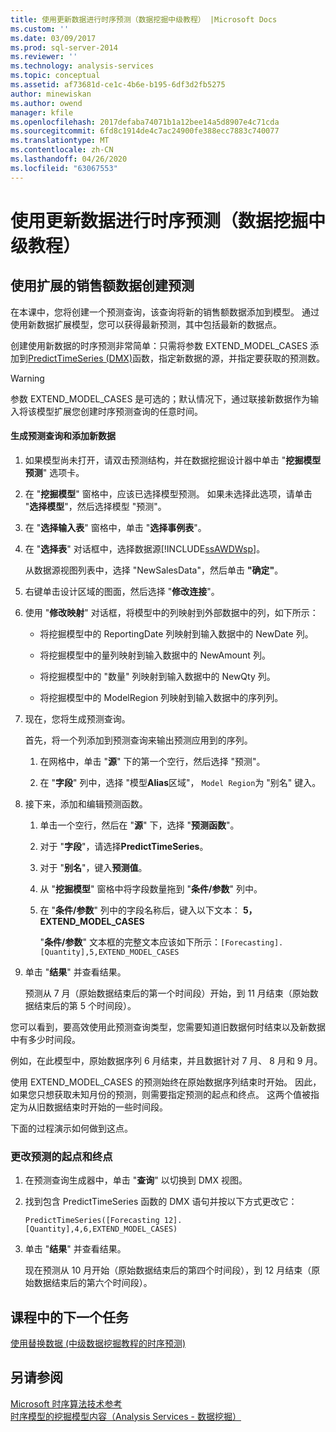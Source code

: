 ```yaml
---
title: 使用更新数据进行时序预测（数据挖掘中级教程） |Microsoft Docs
ms.custom: ''
ms.date: 03/09/2017
ms.prod: sql-server-2014
ms.reviewer: ''
ms.technology: analysis-services
ms.topic: conceptual
ms.assetid: af73681d-ce1c-4b6e-b195-6df3d2fb5275
author: minewiskan
ms.author: owend
manager: kfile
ms.openlocfilehash: 2017defaba74071b1a12bee14a5d8907e4c71cda
ms.sourcegitcommit: 6fd8c1914de4c7ac24900fe388ecc7883c740077
ms.translationtype: MT
ms.contentlocale: zh-CN
ms.lasthandoff: 04/26/2020
ms.locfileid: "63067553"
---
```

# <a name="time-series-predictions-using-updated-data-intermediate-data-mining-tutorial"></a>使用更新数据进行时序预测（数据挖掘中级教程）
    
## <a name="creating-predictions-using-the-extended-sales-data"></a>使用扩展的销售额数据创建预测  
 在本课中，您将创建一个预测查询，该查询将新的销售额数据添加到模型。 通过使用新数据扩展模型，您可以获得最新预测，其中包括最新的数据点。  
  
 创建使用新数据的时序预测非常简单：只需将参数 EXTEND_MODEL_CASES 添加到[PredictTimeSeries &#40;DMX&#41;](/sql/dmx/predicttimeseries-dmx)函数，指定新数据的源，并指定要获取的预测数。  
  
> [!WARNING]  
>  参数 EXTEND_MODEL_CASES 是可选的；默认情况下，通过联接新数据作为输入将该模型扩展您创建时序预测查询的任意时间。  
  
#### <a name="to-build-the-prediction-query-and-add-new-data"></a>生成预测查询和添加新数据  
  
1.  如果模型尚未打开，请双击预测结构，并在数据挖掘设计器中单击 "**挖掘模型预测**" 选项卡。  
  
2.  在 "**挖掘模型**" 窗格中，应该已选择模型预测。 如果未选择此选项，请单击 "**选择模型**"，然后选择模型 "预测"。  
  
3.  在 "**选择输入表**" 窗格中，单击 "**选择事例表**"。  
  
4.  在 "**选择表**" 对话框中，选择数据源[!INCLUDE[ssAWDWsp](../includes/ssawdwsp-md.md)]。  
  
     从数据源视图列表中，选择 "NewSalesData"，然后单击 **"确定"**。  
  
5.  右键单击设计区域的图面，然后选择 "**修改连接**"。  
  
6.  使用 "**修改映射**" 对话框，将模型中的列映射到外部数据中的列，如下所示：  
  
    -   将挖掘模型中的 ReportingDate 列映射到输入数据中的 NewDate 列。  
  
    -   将挖掘模型中的量列映射到输入数据中的 NewAmount 列。  
  
    -   将挖掘模型中的 "数量" 列映射到输入数据中的 NewQty 列。  
  
    -   将挖掘模型中的 ModelRegion 列映射到输入数据中的序列列。  
  
7.  现在，您将生成预测查询。  
  
     首先，将一个列添加到预测查询来输出预测应用到的序列。  
  
    1.  在网格中，单击 "**源**" 下的第一个空行，然后选择 "预测"。  
  
    2.  在 "**字段**" 列中，选择 "模型**Alias**区域"， `Model Region`为 "别名" 键入。  
  
8.  接下来，添加和编辑预测函数。  
  
    1.  单击一个空行，然后在 "**源**" 下，选择 "**预测函数**"。  
  
    2.  对于 "**字段**"，请选择**PredictTimeSeries**。  
  
    3.  对于 "**别名**"，键入**预测值**。  
  
    4.  从 "**挖掘模型**" 窗格中将字段数量拖到 "**条件/参数**" 列中。  
  
    5.  在 "**条件/参数**" 列中的字段名称后，键入以下文本： **5，EXTEND_MODEL_CASES**  
  
         "**条件/参数**" 文本框的完整文本应该如下所示：`[Forecasting].[Quantity],5,EXTEND_MODEL_CASES`  
  
9. 单击 "**结果**" 并查看结果。  
  
     预测从 7 月（原始数据结束后的第一个时间段）开始，到 11 月结束（原始数据结束后的第 5 个时间段）。  
  
 您可以看到，要高效使用此预测查询类型，您需要知道旧数据何时结束以及新数据中有多少时间段。  
  
 例如，在此模型中，原始数据序列 6 月结束，并且数据针对 7 月、 8 月和 9 月。  
  
 使用 EXTEND_MODEL_CASES 的预测始终在原始数据序列结束时开始。 因此，如果您只想获取未知月份的预测，则需要指定预测的起点和终点。 这两个值被指定为从旧数据结束时开始的一些时间段。  
  
 下面的过程演示如何做到这点。  
  
### <a name="change-the-start-and-end-points-of-the-predictions"></a>更改预测的起点和终点  
  
1.  在预测查询生成器中，单击 "**查询**" 以切换到 DMX 视图。  
  
2.  找到包含 PredictTimeSeries 函数的 DMX 语句并按以下方式更改它：  
  
     `PredictTimeSeries([Forecasting 12].[Quantity],4,6,EXTEND_MODEL_CASES)`  
  
3.  单击 "**结果**" 并查看结果。  
  
     现在预测从 10 月开始（原始数据结束后的第四个时间段），到 12 月结束（原始数据结束后的第六个时间段）。  
  
## <a name="next-task-in-lesson"></a>课程中的下一个任务  
 [使用替换数据 &#40;中级数据挖掘教程的时序预测&#41;](../../2014/tutorials/time-series-predictions-replacement-data-intermediate-data-mining.md)  
  
## <a name="see-also"></a>另请参阅  
 [Microsoft 时序算法技术参考](../../2014/analysis-services/data-mining/microsoft-time-series-algorithm-technical-reference.md)   
 [时序模型的挖掘模型内容（Analysis Services - 数据挖掘）](../../2014/analysis-services/data-mining/mining-model-content-for-time-series-models-analysis-services-data-mining.md)  
  
  

